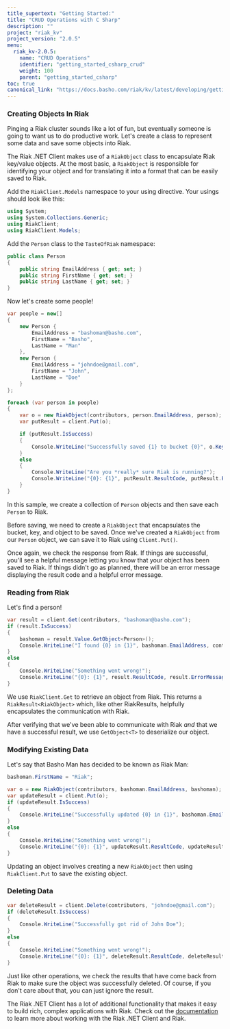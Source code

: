 ```yaml
---
title_supertext: "Getting Started:"
title: "CRUD Operations with C Sharp"
description: ""
project: "riak_kv"
project_version: "2.0.5"
menu:
  riak_kv-2.0.5:
    name: "CRUD Operations"
    identifier: "getting_started_csharp_crud"
    weight: 100
    parent: "getting_started_csharp"
toc: true
canonical_link: "https://docs.basho.com/riak/kv/latest/developing/getting-started/csharp/crud-operations"
---
```


### Creating Objects In Riak

Pinging a Riak cluster sounds like a lot of fun, but eventually someone is going to want us to do productive work. Let's create a class to represent some data and save some objects into Riak.

The Riak .NET Client makes use of a `RiakObject` class to encapsulate Riak key/value objects. At the most basic, a `RiakObject` is responsible for identifying your object and for translating it into a format that can be easily saved to Riak.

Add the `RiakClient.Models` namespace to your using directive. Your usings should look like this:

```csharp
using System;
using System.Collections.Generic;
using RiakClient;
using RiakClient.Models;
```

Add the `Person` class to the `TasteOfRiak` namespace:

```csharp
public class Person
{
    public string EmailAddress { get; set; }
    public string FirstName { get; set; }
    public string LastName { get; set; }
}
```

Now let's create some people!

```csharp
var people = new[]
{
    new Person {
        EmailAddress = "bashoman@basho.com",
        FirstName = "Basho",
        LastName = "Man"
    },
    new Person {
        EmailAddress = "johndoe@gmail.com",
        FirstName = "John",
        LastName = "Doe"
    }
};

foreach (var person in people)
{
    var o = new RiakObject(contributors, person.EmailAddress, person);
    var putResult = client.Put(o);

    if (putResult.IsSuccess)
    {
        Console.WriteLine("Successfully saved {1} to bucket {0}", o.Key, o.Bucket);
    }
    else
    {
        Console.WriteLine("Are you *really* sure Riak is running?");
        Console.WriteLine("{0}: {1}", putResult.ResultCode, putResult.ErrorMessage);
    }
}
```

In this sample, we create a collection of `Person` objects and then save each `Person` to Riak. 

Before saving, we need to create a `RiakObject` that encapsulates the bucket, key, and object to be saved. Once we've created a `RiakObject` from our `Person` object, we can save it to Riak using `Client.Put()`.

Once again, we check the response from Riak. If things are successful, you'll see a helpful message letting you know that your object has been saved to Riak. If things didn't go as planned, there will be an error message displaying the result code and a helpful error message.

### Reading from Riak

Let's find a person!

```csharp
var result = client.Get(contributors, "bashoman@basho.com");
if (result.IsSuccess)
{
    bashoman = result.Value.GetObject<Person>();
    Console.WriteLine("I found {0} in {1}", bashoman.EmailAddress, contributors);
}
else
{
    Console.WriteLine("Something went wrong!");
    Console.WriteLine("{0}: {1}", result.ResultCode, result.ErrorMessage);
}
```

We use `RiakClient.Get` to retrieve an object from Riak. This returns a `RiakResult<RiakObject>` which, like other RiakResults, helpfully encapsulates the communication with Riak.

After verifying that we've been able to communicate with Riak *and* that we have a successful result, we use `GetObject<T>` to deserialize our object. 

### Modifying Existing Data

Let's say that Basho Man has decided to be known as Riak Man:

```csharp
bashoman.FirstName = "Riak";

var o = new RiakObject(contributors, bashoman.EmailAddress, bashoman);
var updateResult = client.Put(o);
if (updateResult.IsSuccess)
{
    Console.WriteLine("Successfully updated {0} in {1}", bashoman.EmailAddress, contributors);
}
else
{
    Console.WriteLine("Something went wrong!");
    Console.WriteLine("{0}: {1}", updateResult.ResultCode, updateResult.ErrorMessage);
}
```

Updating an object involves creating a new `RiakObject` then using `RiakClient.Put` to save the existing object. 

### Deleting Data

```csharp
var deleteResult = client.Delete(contributors, "johndoe@gmail.com");
if (deleteResult.IsSuccess)
{
    Console.WriteLine("Successfully got rid of John Doe");
}
else
{
    Console.WriteLine("Something went wrong!");
    Console.WriteLine("{0}: {1}", deleteResult.ResultCode, deleteResult.ErrorMessage);
}
```

Just like other operations, we check the results that have come back from Riak to make sure the object was successfully deleted. Of course, if you don't care about that, you can just ignore the result.

The Riak .NET Client has a lot of additional functionality that makes it easy to build rich, complex applications with Riak. Check out the [documentation](https://github.com/basho/riak-dotnet-client/wiki) to learn more about working with the Riak .NET Client and Riak.
